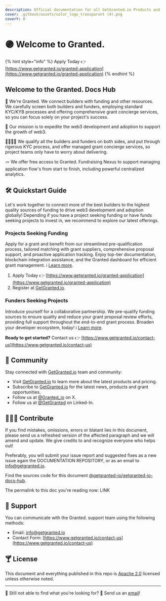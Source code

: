 ```yaml
---
description: Official documentation for all GetGranted.io Products and Services.
cover: .gitbook/assets/color_logo_transparent (4).png
coverY: 0
---
```


# 🟣 Welcome to Granted.

{% hint style="info" %}
Apply Today 👉 [https://www.getgranted.io/granted-application](https://www.getgranted.io/granted-application)
{% endhint %}

## Welcome to the Granted. Docs Hub

👋 We're Granted. We connect builders with funding and other resources. We carefully screen both builders and funders, employing standard KYC/KYB processes and offering comprehensive grant concierge services, so you can focus solely on your project's success.

🎯 Our mission is to expedite the web3 development and adoption to support the growth of web3.

🫱🏾‍🫲🏼 We qualify all the builders and funders on both sides, and put through rigerous KYC process, and offer managed grant concierge services, so project teams only have to worry about delivering.&#x20;

🪢 We offer free access to Granted. Fundraising Nexus to support managing application flow's from start to finish, including powerful centralized analytics.

## 🛠️ Quickstart Guide

Let's work together to connect more of the best builders to the highest quality sources of funding to drive web3 development and adoption globally! Depending if you have a project seeking funding or have funds seeking projects to invest in, we recommend to explore our latest offerings.

### **Projects Seeking Funding**

Apply for a grant and benefit from our streamlined pre-qualification process, tailored matching with grant suppliers, comprehensive proposal support, and proactive application tracking. Enjoy top-tier documentation, blockchain integration assistance, and the Granted dashboard for efficient grant management. ℹ️ [Learn more](https://app.gitbook.com/o/7mbO0XE4HgktetoAS2Lk/s/cEK4Mw8mNUBELtyOcWUl/).

1. Apply Today 👉 [https://www.getgranted.io/granted-application](https://www.getgranted.io/granted-application)
2. Register at [GetGranted.io](http://getgranted.io).

### **Funders Seeking Projects**

Introduce yourself for a collaborative partnership. We pre-qualify funding sources to ensure quality and reduce your grant proposal review efforts, providing full support throughout the end-to-end grant process. Broaden your developer ecosystem, today! ℹ️ [Learn more](https://app.gitbook.com/o/7mbO0XE4HgktetoAS2Lk/s/cEK4Mw8mNUBELtyOcWUl/).

**Ready to get started?** Contact us 👉 [https://www.getgranted.io/contact-us](https://www.getgranted.io/contact-us)

## 💬 Community

Stay connected with [GetGranted.io](http://getgranted.io) team and community:

* Visit [GetGranted.io](http://getgranted.io) to learn more about the latest products and pricing.
* Subscribe to [GetGranted.io](http://getgranted.io) for the latest news, products and grant opportunities.
* Follow us at [@Granted\_io](https://twitter.com/Granted\_io) on X.
* Follow us at [@GetGranted](https://www.linkedin.com/company/get-granted/) on Linked-In.

## 👨🏿‍💻 Contribute

If you find mistakes, omissions, errors or blatant lies in this document, please send us a refreshed version of the affected paragraph and we will amend and update. We give credits to and recognize everyone who helps out!

Preferably, you will submit your issue report and suggested fixes as a new issue again the DOCUMENTATION REPOSITORY, or as an email to [info@getgranted.io](mailto:info@getgranted.io).

Find the sources code for this document [@getgranted-io/getgranted-io-docs-hub](https://github.com/getgranted-io/getgranted-io-docs-hub/tree/main).

The permalink to this doc you're reading now: LINK

## 🛟 Support

You can communicate with the Granted. support team using the following methods:

* Email: [info@getgranted.io](mailto:info@getgranted.io)
* Contact Form: [https://www.getgranted.io/contact-us](https://www.getgranted.io/contact-us)

## 🍸 License

This document and everything published in this repo is [Apache 2.0](https://www.apache.org/licenses/LICENSE-2.0) licensed unless otherwise noted.

***

👀 Still not able to find what you're looking for? 💌 Send us an [email](https://app.gitbook.com/u/ES88N8fea9WmEWPzzwX8JLy4fEv2)!
